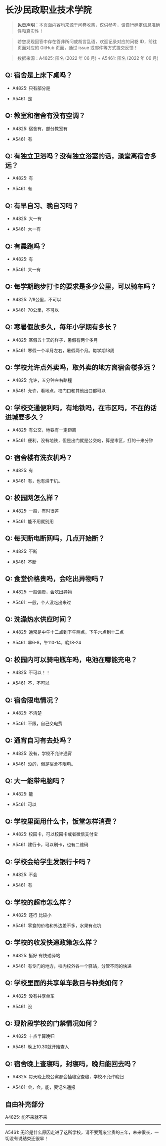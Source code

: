# 长沙民政职业技术学院

> [免责声明](https://colleges.chat/#_3)：本页面内容均来源于问卷收集，仅供参考，请自行确定信息准确性和真实性！

> 若您发现回答中存在答非所问或胡言乱语，欢迎记录对应的问卷 ID，前往页面对应的 GitHub 页面，通过 issue 或邮件等方式提交反馈！

> 数据来源：A4825: 匿名 (2022 年 06 月) + A5461: 匿名 (2022 年 06 月)

## Q: 宿舍是上床下桌吗？

- A4825: 只有部分是

- A5461: 是

## Q: 教室和宿舍有没有空调？

- A4825: 宿舍有，部分教室有

- A5461: 有

## Q: 有独立卫浴吗？没有独立浴室的话，澡堂离宿舍多远？

- A4825: 有

- A5461: 有

## Q: 有早自习、晚自习吗？

- A4825: 大一有

- A5461: 大一有

## Q: 有晨跑吗？

- A4825: 有

- A5461: 大一有

## Q: 每学期跑步打卡的要求是多少公里，可以骑车吗？

- A4825: 7/8公里，不可以

- A5461: 70公里，不可以

## Q: 寒暑假放多久，每年小学期有多长？

- A4825: 寒假五十天的样子，暑假有两个多月

- A5461: 寒假一个半月左右，暑假两个月。每学期18周

## Q: 学校允许点外卖吗，取外卖的地方离宿舍楼多远？

- A4825: 允许，五分钟左右路程

- A5461: 允许，看地点，校门口和其他出口都可以

## Q: 学校交通便利吗，有地铁吗，在市区吗，不在的话进城要多久？

- A4825: 有公交，地铁有一定距离

- A5461: 便利，没有地铁，但是出门就是公交站，算是市区，打的十来分钟

## Q: 宿舍楼有洗衣机吗？

- A4825: 有

- A5461: 有，也有烘干机。

## Q: 校园网怎么样？

- A4825: 一般，有时很差

- A5461: 能不用就别用

## Q: 每天断电断网吗，几点开始断？

- A4825: 不断

- A5461: 不断

## Q: 食堂价格贵吗，会吃出异物吗？

- A4825: 一般偏贵，会吃出异物

- A5461: 一般，个人没吃出来过

## Q: 洗澡热水供应时间？

- A4825: 通常是中午十二点到下午两点，下午六点到十二点

- A5461: 早6-8，午110-14，晚18-24

## Q: 校园内可以骑电瓶车吗，电池在哪能充电？

- A4825: 不可以！！

- A5461: 不，不可以

## Q: 宿舍限电情况？

- A4825: 不清楚

- A5461: 不限，自己交电费

## Q: 通宵自习有去处吗？

- A4825: 没有，学校不允许通宵

- A5461: 没的，但是宿舍不限电。

## Q: 大一能带电脑吗？

- A4825: 能

- A5461: 可以

## Q: 学校里面用什么卡，饭堂怎样消费？

- A4825: 校园卡，可以校园卡或者微信支付宝

- A5461: 建行卡，可以刷卡，也有二维码

## Q: 学校会给学生发银行卡吗？

- A4825: 不会

- A5461: 有

## Q: 学校的超市怎么样？

- A4825: 还行 比较小

- A5461: 零食的价格和外边差不多，水果有点坑

## Q: 学校的收发快递政策怎么样？

- A4825: 挺好 有快递驿站

- A5461: 有专门的地方，校内校外各一个驿站，分管不同的快递

## Q: 学校里面的共享单车数目与种类如何？

- A4825: 没有共享单车

- A5461: 没

## Q: 现阶段学校的门禁情况如何？

- A4825: 十点半算晚归

- A5461: 晚上10.30就开始查人

## Q: 宿舍晚上查寝吗，封寝吗，晚归能回去吗？

- A4825: 每天晚上校公寓都会抽寝室查寝，学校不允许晚归

- A5461: 会，会，能，要记名通报

## 自由补充部分

A4825: 能不来就不来

***

A5461: 无论是什么原因走进了这所学校，请不要荒废宝贵的三年，未来很长，一切没有说结束还很早！